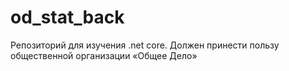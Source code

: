 # od_stat_back
Репозиторий для изучения .net core. Должен принести пользу общественной организации «Общее Дело»
